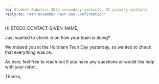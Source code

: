 ```yaml
---
to: Student Robotics 2024 secondary contacts, CC primary contacts
reply-to: "4th November Tech Day Confirmation"
---
```


Hi $TODO_CONTACT_GIVEN_NAME,

Just wanted to check in on how your team is doing?

We missed you at the Horsham Tech Day yesterday, so wanted to check that everything was ok.

As ever, feel free to reach out if you have any questions or would like help with your robot.

Thanks,
